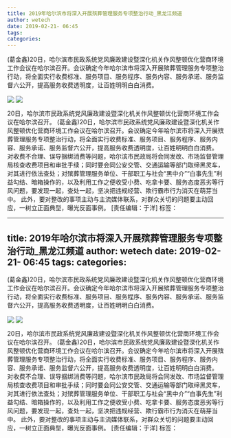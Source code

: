 ```yaml
---
title: 2019年哈尔滨市将深入开展殡葬管理服务专项整治行动_黑龙江频道
author: wetech
date: 2019-02-21- 06:45
tags: 
categories: 
---
```

(葛金鑫)20日，哈尔滨市民政系统党风廉政建设暨深化机关作风整顿优化营商环境工作会议在哈尔滨召开。会议确定今年哈尔滨市将深入开展殡葬管理服务专项整治行动，将全面实行收费标准、服务项目、服务程序、服务内容、服务承诺、服务监督六公开，提高服务收费透明度，让百姓明明白白消费。
<!-- more -->
                
<img align="center" border="0" src="http://p3.ifengimg.com/a/2019_08/b6d3cdc5eeed695_size448_w600_h398.png" />
                
<img align="center" border="0" src="http://p2.ifengimg.com/a/2016/0810/204c433878d5cf9size1_w16_h16.png" />
            
20日，哈尔滨市民政系统党风廉政建设暨深化机关作风整顿优化营商环境工作会议在哈尔滨召开。
(葛金鑫)20日，哈尔滨市民政系统党风廉政建设暨深化机关作风整顿优化营商环境工作会议在哈尔滨召开。会议确定今年哈尔滨市将深入开展殡葬管理服务专项整治行动，将全面实行收费标准、服务项目、服务程序、服务内容、服务承诺、服务监督六公开，提高服务收费透明度，让百姓明明白白消费。
对收费不合理、误导捆绑消费等问题，哈尔滨市民政局将会同发改、市场监督管理局核查收费项目和审批手续；同时要会同公安交管、交通运输等部门取缔黑灵车，对其进行依法查处；对殡葬管理服务单位、干部职工与社会“黑中介”“白事先生”利益勾结、暗箱操作的，以及利用工作之便收受小费、吃拿卡要、服务态度恶劣等行风问题，要发现一起，查处一起，坚决把违规经营、欺行霸市行为消灭在萌芽当中。
此外，要对整改的事项主动与主流媒体联系，对群众关切的问题要主动回应，一树立正面典型，曝光反面事例。
[责任编辑：于洋]
标签：
 
 
 
             
---
title: 2019年哈尔滨市将深入开展殡葬管理服务专项整治行动_黑龙江频道
author: wetech
date: 2019-02-21- 06:45
tags: 
categories: 
---
(葛金鑫)20日，哈尔滨市民政系统党风廉政建设暨深化机关作风整顿优化营商环境工作会议在哈尔滨召开。会议确定今年哈尔滨市将深入开展殡葬管理服务专项整治行动，将全面实行收费标准、服务项目、服务程序、服务内容、服务承诺、服务监督六公开，提高服务收费透明度，让百姓明明白白消费。
<!-- more -->
                
<img align="center" border="0" src="http://p3.ifengimg.com/a/2019_08/b6d3cdc5eeed695_size448_w600_h398.png" />
                
<img align="center" border="0" src="http://p2.ifengimg.com/a/2016/0810/204c433878d5cf9size1_w16_h16.png" />
            
20日，哈尔滨市民政系统党风廉政建设暨深化机关作风整顿优化营商环境工作会议在哈尔滨召开。
(葛金鑫)20日，哈尔滨市民政系统党风廉政建设暨深化机关作风整顿优化营商环境工作会议在哈尔滨召开。会议确定今年哈尔滨市将深入开展殡葬管理服务专项整治行动，将全面实行收费标准、服务项目、服务程序、服务内容、服务承诺、服务监督六公开，提高服务收费透明度，让百姓明明白白消费。
对收费不合理、误导捆绑消费等问题，哈尔滨市民政局将会同发改、市场监督管理局核查收费项目和审批手续；同时要会同公安交管、交通运输等部门取缔黑灵车，对其进行依法查处；对殡葬管理服务单位、干部职工与社会“黑中介”“白事先生”利益勾结、暗箱操作的，以及利用工作之便收受小费、吃拿卡要、服务态度恶劣等行风问题，要发现一起，查处一起，坚决把违规经营、欺行霸市行为消灭在萌芽当中。
此外，要对整改的事项主动与主流媒体联系，对群众关切的问题要主动回应，一树立正面典型，曝光反面事例。
[责任编辑：于洋]
标签：
 
 
 
             
